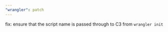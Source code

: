 ```yaml
---
"wrangler": patch
---
```


fix: ensure that the script name is passed through to C3 from `wrangler init`
